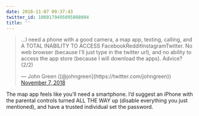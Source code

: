 ```yaml
---
date: 2018-11-07 09:37:43
twitter_id: 1060179495095808004
title: ''
---
```


<blockquote class="twitter-tweet"><p lang="en" dir="ltr">...I need a phone with a good camera, a map app, texting, calling, and A TOTAL INABILITY TO ACCESS FacebookRedditInstagramTwitter. No web browser (because I&#39;ll just type in the twitter url), and no ability to access the app store (because I will download the apps). Advice? (2/2)</p>&mdash; John Green ([@johngreen](https://twitter.com/johngreen)) <a href="https://twitter.com/johngreen/status/1060177369837830145?ref_src=twsrc%5Etfw">November 7, 2018</a></blockquote>
<script async src="https://platform.twitter.com/widgets.js" charset="utf-8"></script>

The map app feels like you’ll need a smartphone. I’d suggest an iPhone with the parental controls turned ALL THE WAY up (disable everything you just mentioned), and have a trusted individual set the password.
